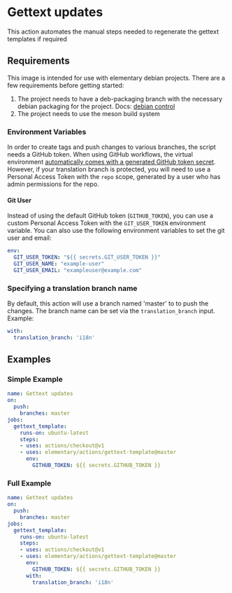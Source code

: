 # Gettext updates

This action automates the manual steps needed to regenerate the gettext templates if required

## Requirements

This image is intended for use with elementary debian projects. There are a few requirements before getting started:

  1. The project needs to have a deb-packaging branch with the necessary debian packaging for the project. Docs: [debian control](https://elementary.io/docs/code/getting-started#debian-control)
  2. The project needs to use the meson build system

### Environment Variables

In order to create tags and push changes to various branches, the script needs a GitHub token. When using GitHub workflows, the virtual environment [automatically comes with a generated GitHub token secret](https://help.github.com/en/articles/virtual-environments-for-github-actions#github_token-secret). However, if your translation branch is protected, you will need to use a Personal Access Token with the `repo` scope, generated by a user who has admin permissions for the repo.

#### Git User

Instead of using the default GitHub token (`GITHUB_TOKEN`), you can use a custom Personal Access Token with the `GIT_USER_TOKEN` environment variable. You can also use the following environment variables to set the git user and email:

```yaml
env:
  GIT_USER_TOKEN: "${{ secrets.GIT_USER_TOKEN }}"
  GIT_USER_NAME: "example-user"
  GIT_USER_EMAIL: "exampleuser@example.com"
```

### Specifying a translation branch name

By default, this action will use a branch named 'master' to to push the changes. The branch name can be set via the `translation_branch` input. Example:

```yaml
with:
  translation_branch: 'i18n'
```

## Examples

### Simple Example

```yaml
name: Gettext updates
on:
  push:
    branches: master
jobs:
  gettext_template:
    runs-on: ubuntu-latest
    steps:
    - uses: actions/checkout@v1
    - uses: elementary/actions/gettext-template@master
      env:
        GITHUB_TOKEN: ${{ secrets.GITHUB_TOKEN }}
```

### Full Example

```yaml
name: Gettext updates
on:
  push:
    branches: master
jobs:
  gettext_template:
    runs-on: ubuntu-latest
    steps:
    - uses: actions/checkout@v1
    - uses: elementary/actions/gettext-template@master
      env:
        GITHUB_TOKEN: ${{ secrets.GITHUB_TOKEN }}
      with:
        translation_branch: 'i18n'
```
